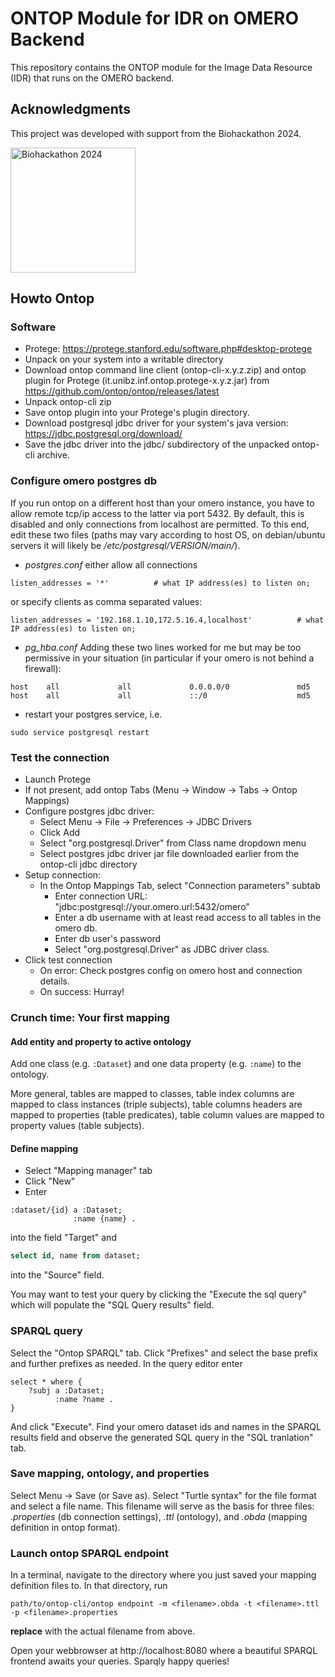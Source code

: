# ONTOP Module for IDR on OMERO Backend

This repository contains the ONTOP module for the Image Data Resource (IDR) that runs on the OMERO backend.

## Acknowledgments

This project was developed with support from the Biohackathon 2024.

<img src="https://2024.biohackathon.org/images/bh24-logo.png" alt="Biohackathon 2024" width="200">

## Howto Ontop
### Software
- Protege: https://protege.stanford.edu/software.php#desktop-protege
- Unpack on your system into a writable directory
- Download ontop command line client (ontop-cli-x.y.z.zip) and ontop plugin for Protege (it.unibz.inf.ontop.protege-x.y.z.jar) from https://github.com/ontop/ontop/releases/latest
- Unpack ontop-cli zip 
- Save ontop plugin into your Protege's plugin directory.
- Download postgresql jdbc driver for your system's java version: https://jdbc.postgresql.org/download/
- Save the jdbc driver into the jdbc/ subdirectory of the unpacked ontop-cli archive.

### Configure omero postgres db
If you run ontop on a different host than your omero instance, you have to allow remote tcp/ip access to the latter via port 5432. By default, this is disabled and only connections from localhost are permitted.
To this end, edit these two files (paths may vary according to host OS, on debian/ubuntu servers it will likely be */etc/postgresql/VERSION/main/*). 
- *postgres.conf*
either allow all connections
```
listen_addresses = '*'          # what IP address(es) to listen on;
```
or specify clients as comma separated values:
```
listen_addresses = '192.168.1.10,172.5.16.4,localhost'          # what IP address(es) to listen on;
```

- *pg_hba.conf*
Adding these two lines worked for me but may be too permissive in your situation (in particular if your omero is not behind a firewall):
```
host    all             all             0.0.0.0/0               md5
host    all             all             ::/0                    md5
```

- restart your postgres service, i.e.
```
sudo service postgresql restart
```

### Test the connection
- Launch Protege
- If not present, add ontop Tabs (Menu -> Window -> Tabs -> Ontop Mappings)
- Configure postgres jdbc driver:
  - Select Menu -> File -> Preferences -> JDBC Drivers
  - Click Add
  - Select "org.postgresql.Driver" from Class name dropdown menu
  - Select postgres jdbc driver jar file downloaded earlier from the ontop-cli jdbc directory
- Setup connection:
  - In the Ontop Mappings Tab, select "Connection parameters" subtab
    - Enter connection URL: "jdbc:postgresql://your.omero.url:5432/omero"
    - Enter a db username with at least read access to all tables in the omero db.
    - Enter db user's password
    - Select "org.postgresql.Driver" as JDBC driver class.
- Click test connection
  - On error: Check postgres config on omero host and connection details.
  - On success: Hurray!
  
### Crunch time: Your first mapping
#### Add entity and property to active ontology
Add one class (e.g. `:Dataset`) and one data property (e.g. `:name`) to the ontology. 

More general, tables are mapped to classes, table index columns are mapped to
class instances (triple subjects), table columns headers are mapped to
properties (table predicates), table column values are mapped to property values
(table subjects).

#### Define mapping
- Select "Mapping manager" tab
- Click "New"
- Enter 
```ttl
:dataset/{id} a :Dataset;
              :name {name} .
```
into the field "Target" and
```sql
select id, name from dataset;
```
into the "Source" field.

You may want to test your query by clicking the "Execute the sql query" which will populate the "SQL Query results" field.

### SPARQL query
Select the "Ontop SPARQL" tab. Click "Prefixes" and select the base prefix and further prefixes as needed.
In the query editor enter
```sparql
select * where {
    ?subj a :Dataset;
          :name ?name .
}
```
And click "Execute". Find your omero dataset ids and names in the SPARQL results field and observe the generated SQL query in the "SQL tranlation" tab.

### Save mapping, ontology, and properties
Select Menu -> Save (or Save as). Select "Turtle syntax" for the file format and
select a file name. This filename will serve as the basis for three files:
*<filename>.properties* (db connection settings), *<filename>.ttl* (ontology),
and *<filename>.obda* (mapping definition in ontop format).

### Launch ontop SPARQL endpoint
In a terminal, navigate to the directory where you just saved your mapping definition files to.
In that directory, run

```console
path/to/ontop-cli/ontop endpoint -m <filename>.obda -t <filename>.ttl -p <filename>.properties
```

**replace** *<filename>* with the actual filename from above.

Open your webbrowser at http://localhost:8080 where a beautiful SPARQL frontend awaits your queries. Sparqly happy queries!
